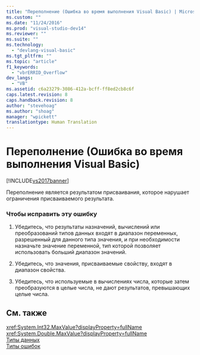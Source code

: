 ```yaml
---
title: "Переполнение (Ошибка во время выполнения Visual Basic) | Microsoft Docs"
ms.custom: ""
ms.date: "11/24/2016"
ms.prod: "visual-studio-dev14"
ms.reviewer: ""
ms.suite: ""
ms.technology: 
  - "devlang-visual-basic"
ms.tgt_pltfrm: ""
ms.topic: "article"
f1_keywords: 
  - "vbrERRID_Overflow"
dev_langs: 
  - "VB"
ms.assetid: c6a23279-3086-412a-bcff-ff8ed2cb8c6f
caps.latest.revision: 8
caps.handback.revision: 8
author: "stevehoag"
ms.author: "shoag"
manager: "wpickett"
translationtype: Human Translation
---
```

# Переполнение (Ошибка во время выполнения Visual Basic)
[!INCLUDE[vs2017banner](../../../csharp/includes/vs2017banner.md)]

Переполнение является результатом присваивания, которое нарушает ограничения присваиваемого результата.  
  
### Чтобы исправить эту ошибку  
  
1.  Убедитесь, что результаты назначений, вычислений или преобразований типов данных входят в диапазон переменных, разрешенный для данного типа значения, и при необходимости назначьте значение переменной, тип которой позволяет использовать больший диапазон значений.  
  
2.  Убедитесь, что значения, присваиваемые свойству, входят в диапазон свойства.  
  
3.  Убедитесь, что используемые в вычислениях числа, которые затем преобразуются в целые числа, не дают результатов, превышающих целые числа.  
  
## См. также  
 <xref:System.Int32.MaxValue?displayProperty=fullName>   
 <xref:System.Double.MaxValue?displayProperty=fullName>   
 [Типы данных](../../../visual-basic/language-reference/data-types/data-type-summary.md)   
 [Типы ошибок](../../../visual-basic/programming-guide/language-features/error-types.md)